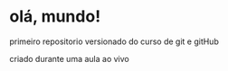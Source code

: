 # olá, mundo!
 primeiro repositorio versionado do curso de git e gitHub

criado durante uma aula ao vivo